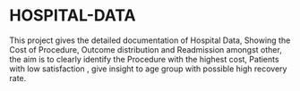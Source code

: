 # HOSPITAL-DATA
This project gives the detailed documentation of Hospital Data, Showing the Cost of Procedure, Outcome distribution and Readmission amongst other, the aim is to clearly  identify the Procedure with the highest cost, Patients with low satisfaction , give insight to age group with possible high recovery rate.
